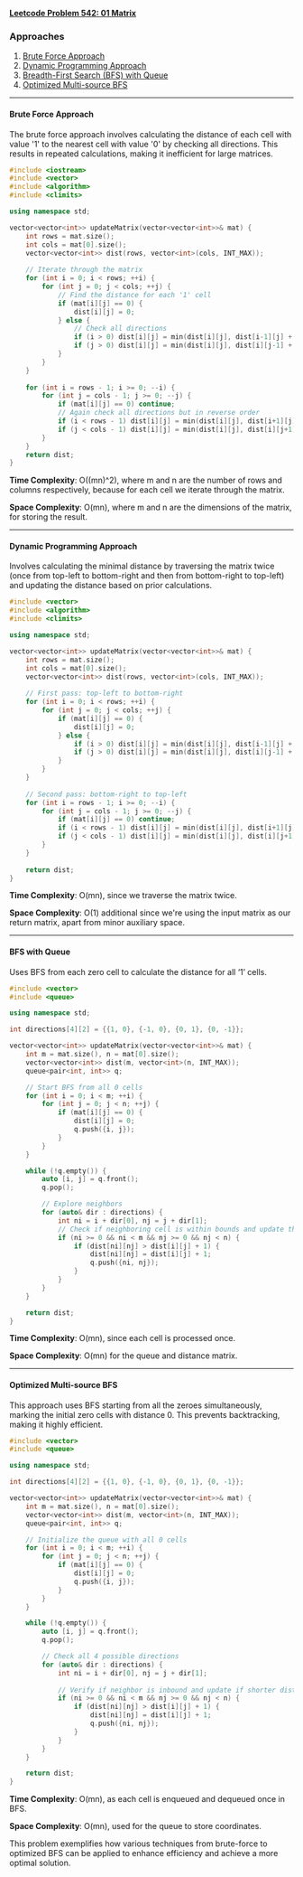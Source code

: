 **[Leetcode Problem 542: 01 Matrix](https://leetcode.com/problems/01-matrix/)**

### Approaches
1. [Brute Force Approach](#brute-force-approach)
2. [Dynamic Programming Approach](#dynamic-programming-approach)
3. [Breadth-First Search (BFS) with Queue](#bfs-with-queue)
4. [Optimized Multi-source BFS](#optimized-multi-source-bfs)

---

#### Brute Force Approach

The brute force approach involves calculating the distance of each cell with value '1' to the nearest cell with value '0' by checking all directions. This results in repeated calculations, making it inefficient for large matrices.

```cpp
#include <iostream>
#include <vector>
#include <algorithm>
#include <climits>

using namespace std;

vector<vector<int>> updateMatrix(vector<vector<int>>& mat) {
    int rows = mat.size();
    int cols = mat[0].size();
    vector<vector<int>> dist(rows, vector<int>(cols, INT_MAX));
    
    // Iterate through the matrix
    for (int i = 0; i < rows; ++i) {
        for (int j = 0; j < cols; ++j) {
            // Find the distance for each '1' cell
            if (mat[i][j] == 0) {
                dist[i][j] = 0;
            } else {
                // Check all directions
                if (i > 0) dist[i][j] = min(dist[i][j], dist[i-1][j] + 1);
                if (j > 0) dist[i][j] = min(dist[i][j], dist[i][j-1] + 1);
            }
        }
    }
    
    for (int i = rows - 1; i >= 0; --i) {
        for (int j = cols - 1; j >= 0; --j) {
            if (mat[i][j] == 0) continue;
            // Again check all directions but in reverse order
            if (i < rows - 1) dist[i][j] = min(dist[i][j], dist[i+1][j] + 1);
            if (j < cols - 1) dist[i][j] = min(dist[i][j], dist[i][j+1] + 1);
        }
    }
    return dist;
}
```

**Time Complexity**: O((mn)^2), where m and n are the number of rows and columns respectively, because for each cell we iterate through the matrix.

**Space Complexity**: O(mn), where m and n are the dimensions of the matrix, for storing the result.

---

#### Dynamic Programming Approach

Involves calculating the minimal distance by traversing the matrix twice (once from top-left to bottom-right and then from bottom-right to top-left) and updating the distance based on prior calculations.

```cpp
#include <vector>
#include <algorithm>
#include <climits>

using namespace std;

vector<vector<int>> updateMatrix(vector<vector<int>>& mat) {
    int rows = mat.size();
    int cols = mat[0].size();
    vector<vector<int>> dist(rows, vector<int>(cols, INT_MAX));
    
    // First pass: top-left to bottom-right
    for (int i = 0; i < rows; ++i) {
        for (int j = 0; j < cols; ++j) {
            if (mat[i][j] == 0) {
                dist[i][j] = 0;
            } else {
                if (i > 0) dist[i][j] = min(dist[i][j], dist[i-1][j] + 1);
                if (j > 0) dist[i][j] = min(dist[i][j], dist[i][j-1] + 1);
            }
        }
    }
    
    // Second pass: bottom-right to top-left
    for (int i = rows - 1; i >= 0; --i) {
        for (int j = cols - 1; j >= 0; --j) {
            if (mat[i][j] == 0) continue;
            if (i < rows - 1) dist[i][j] = min(dist[i][j], dist[i+1][j] + 1);
            if (j < cols - 1) dist[i][j] = min(dist[i][j], dist[i][j+1] + 1);
        }
    }
    
    return dist;
}
```

**Time Complexity**: O(mn), since we traverse the matrix twice.

**Space Complexity**: O(1) additional since we're using the input matrix as our return matrix, apart from minor auxiliary space.

---

#### BFS with Queue

Uses BFS from each zero cell to calculate the distance for all ‘1’ cells.

```cpp
#include <vector>
#include <queue>

using namespace std;

int directions[4][2] = {{1, 0}, {-1, 0}, {0, 1}, {0, -1}};

vector<vector<int>> updateMatrix(vector<vector<int>>& mat) {
    int m = mat.size(), n = mat[0].size();
    vector<vector<int>> dist(m, vector<int>(n, INT_MAX));
    queue<pair<int, int>> q;

    // Start BFS from all 0 cells
    for (int i = 0; i < m; ++i) {
        for (int j = 0; j < n; ++j) {
            if (mat[i][j] == 0) {
                dist[i][j] = 0;
                q.push({i, j});
            }
        }
    }

    while (!q.empty()) {
        auto [i, j] = q.front();
        q.pop();

        // Explore neighbors
        for (auto& dir : directions) {
            int ni = i + dir[0], nj = j + dir[1];
            // Check if neighboring cell is within bounds and update the distance
            if (ni >= 0 && ni < m && nj >= 0 && nj < n) {
                if (dist[ni][nj] > dist[i][j] + 1) {
                    dist[ni][nj] = dist[i][j] + 1;
                    q.push({ni, nj});
                }
            }
        }
    }

    return dist;
}
```

**Time Complexity**: O(mn), since each cell is processed once.

**Space Complexity**: O(mn) for the queue and distance matrix.

---

#### Optimized Multi-source BFS

This approach uses BFS starting from all the zeroes simultaneously, marking the initial zero cells with distance 0. This prevents backtracking, making it highly efficient.

```cpp
#include <vector>
#include <queue>

using namespace std;

int directions[4][2] = {{1, 0}, {-1, 0}, {0, 1}, {0, -1}};

vector<vector<int>> updateMatrix(vector<vector<int>>& mat) {
    int m = mat.size(), n = mat[0].size();
    vector<vector<int>> dist(m, vector<int>(n, INT_MAX));
    queue<pair<int, int>> q;

    // Initialize the queue with all 0 cells
    for (int i = 0; i < m; ++i) {
        for (int j = 0; j < n; ++j) {
            if (mat[i][j] == 0) {
                dist[i][j] = 0;
                q.push({i, j});
            }
        }
    }

    while (!q.empty()) {
        auto [i, j] = q.front();
        q.pop();

        // Check all 4 possible directions
        for (auto& dir : directions) {
            int ni = i + dir[0], nj = j + dir[1];
            
            // Verify if neighbor is inbound and update if shorter distance is found
            if (ni >= 0 && ni < m && nj >= 0 && nj < n) {
                if (dist[ni][nj] > dist[i][j] + 1) {
                    dist[ni][nj] = dist[i][j] + 1;
                    q.push({ni, nj});
                }
            }
        }
    }

    return dist;
}
```

**Time Complexity**: O(mn), as each cell is enqueued and dequeued once in BFS.

**Space Complexity**: O(mn), used for the queue to store coordinates.

This problem exemplifies how various techniques from brute-force to optimized BFS can be applied to enhance efficiency and achieve a more optimal solution.

